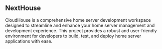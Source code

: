 ## NextHouse
CloudHouse is a comprehensive home server development workspace designed to streamline and enhance your home server management and development experience. This project provides a robust and user-friendly environment for developers to build, test, and deploy home server applications with ease.
